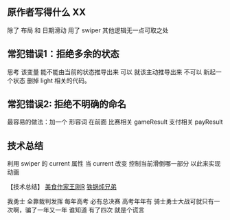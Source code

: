 ## 原作者写得什么 XX
除了 布局 和 日期滑动 用了 swiper 其他逻辑无一点可取之处

## 常犯错误1：拒绝多余的状态
思考 该变量 能不能由当前的状态推导出来
可以 就该主动推导出来
不可以 新起一个状态
删掉 light 相关的代码。


## 常犯错误2: 拒绝不明确的命名
最容易的做法：加一个 形容词 在前面
比赛相关 gameResult
支付相关 payResult

## 技术总结
利用  swiper 的 current 属性 当 current 改变 控制当前滑倒哪一部分 以此来实现动画

【技术总结】
[美食作家王刚R](https://www.bilibili.com/video/av38497907?spm_id_from=333.788.b_765f64657363.1)
[铁锅炖兄弟](https://www.bilibili.com/video/av38656164?from=search&seid=8819910158511754663)

我勇士 全靠裁判发挥
每年高考 必有总决赛 高考年年有 骑士勇士大战可就只有一次啊，骗了一年又一年  谁知道 有了四次 就是个谎言